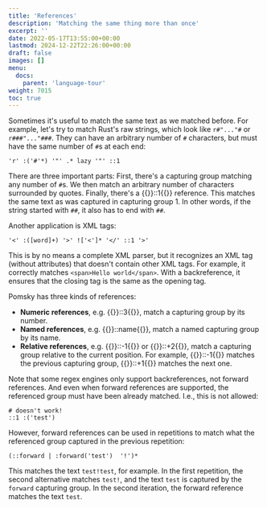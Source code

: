 ```yaml
---
title: 'References'
description: 'Matching the same thing more than once'
excerpt: ''
date: 2022-05-17T13:55:00+00:00
lastmod: 2024-12-22T22:26:00+00:00
draft: false
images: []
menu:
  docs:
    parent: 'language-tour'
weight: 7015
toc: true
---
```


Sometimes it's useful to match the same text as we matched before. For example, let's try to match
Rust's raw strings, which look like `r#"..."#` or `r###"..."###`. They can have an arbitrary number
of `#` characters, but must have the same number of `#`s at each end:

```pomsky
'r' :('#'*) '"' .* lazy '"' ::1
```

There are three important parts: First, there's a capturing group matching any number of `#`s. We
then match an arbitrary number of characters surrounded by quotes. Finally, there's a
{{<po>}}::1{{</po>}} reference. This matches the same text as was captured in capturing group 1. In
other words, if the string started with `##`, it also has to end with `##`.

Another application is XML tags:

```pomsky
'<' :([word]+) '>' !['<']* '</' ::1 '>'
```

This is by no means a complete XML parser, but it recognizes an XML tag (without attributes) that
doesn't contain other XML tags. For example, it correctly matches `<span>Hello world</span>`. With a
backreference, it ensures that the closing tag is the same as the opening tag.

Pomsky has three kinds of references:

- **Numeric references**, e.g. {{<po>}}::3{{</po>}}, match a capturing group by its number.
- **Named references**, e.g. {{<po>}}::name{{</po>}}, match a named capturing group by its
  name.
- **Relative references**, e.g. {{<po>}}::-1{{</po>}} or {{<po>}}::+2{{</po>}}, match a
  capturing group relative to the current position. For example, {{<po>}}::-1{{</po>}}
  matches the previous capturing group, {{<po>}}::+1{{</po>}} matches the next one.

Note that some regex engines only support backreferences, not forward references. And even when
forward references are supported, the referenced group must have been already matched. I.e., this
is not allowed:

```pomsky
# doesn't work!
::1 :('test')
```

However, forward references can be used in repetitions to match what the referenced group captured
in the previous repetition:

```pomsky
(::forward | :forward('test')  '!')*
```

This matches the text `test!test`, for example. In the first repetition, the second alternative
matches `test!`, and the text `test` is captured by the `forward` capturing group. In the second
iteration, the forward reference matches the text `test`.
